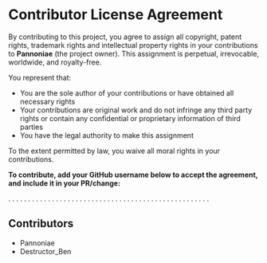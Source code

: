 # Contributor License Agreement

By contributing to this project, you agree to assign all copyright, patent rights, trademark rights and intellectual property rights in your contributions to **Pannoniae** (the project owner). This assignment is perpetual, irrevocable, worldwide, and royalty-free.

You represent that:
- You are the sole author of your contributions or have obtained all necessary rights
- Your contributions are original work and do not infringe any third party rights or contain any confidential or proprietary information of third parties
- You have the legal authority to make this assignment

To the extent permitted by law, you waive all moral rights in your contributions.

**To contribute, add your GitHub username below to accept the agreement, and include it in your PR/change:**

. . . . . . . . . . . . . . . . . . . . . . . . . . . . . . . . . . . . . . . . . . . . . . . . . . .

## Contributors

- Pannoniae
- Destructor_Ben
